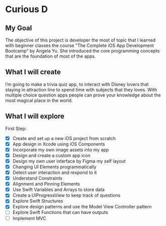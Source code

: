 # Curious D

## My Goal

The objective of this project is developer the most of topic that I learned with beginner classes the course "The Complete iOS App Development Bootcamp" by Angela Yu. She introduced the core programming concepts that are the foundation of most of the apps.

## What I will create

I’m going to make a trivia quiz app, to interact with Disney lovers that staying in attraction line to spend time with subjects that they loves. With multiple choice question apps people can prove your knowledge about the most magical place in the world.

## What I will explore
First Step:
- [x] Create and set up a new iOS project from scratch
- [x] App design in Xcode using iOS Components
- [x] Incorporate my own image assets into my app
- [x] Design and create a custom app icon
- [x] Design my own user interface by Figma my self layout
- [x] Changing UI Elements programmatically
- [x] Detect user interaction and respond to it
- [x] Understand Constraints 
- [x] Alignment and Pinning Elements
- [x] Use Swift Variables and Arrays to store data
- [x] Create a UIProgressView to keep track of questions
- [x] Explore Swift Structures
- [x] Explore design patterns and use the Model View Controller pattern
- [ ] Explore Swift Functions that can have outputs
- [ ] Implement MVC
